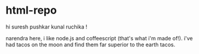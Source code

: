 # html-repo

hi suresh pushkar kunal ruchika !

narendra here, i like node.js and coffeescript (that's what i'm made of!).
i've had tacos on the moon and find them far superior to the earth tacos.

